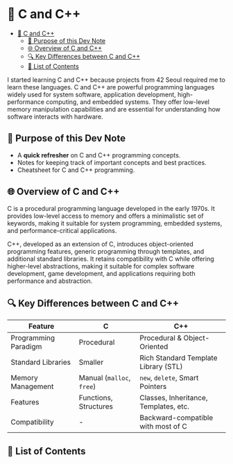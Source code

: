 # 🙋 C and C++

- [🙋 C and C++](#-c-and-c)
  - [🎯 Purpose of this Dev Note](#-purpose-of-this-dev-note)
  - [🌐 Overview of C and C++](#-overview-of-c-and-c)
  - [🔍 Key Differences between C and C++](#-key-differences-between-c-and-c)
  - [📑 List of Contents](#-list-of-contents)

I started learning C and C++ because projects from 42 Seoul required me to learn these languages. C and C++ are powerful programming languages widely used for system software, application development, high-performance computing, and embedded systems. They offer low-level memory manipulation capabilities and are essential for understanding how software interacts with hardware.

## 🎯 Purpose of this Dev Note

- A **quick refresher** on C and C++ programming concepts.
- Notes for keeping track of important concepts and best practices.
- Cheatsheet for C and C++ programming.

## 🌐 Overview of C and C++

C is a procedural programming language developed in the early 1970s. It provides low-level access to memory and offers a minimalistic set of keywords, making it suitable for system programming, embedded systems, and performance-critical applications.

C++, developed as an extension of C, introduces object-oriented programming features, generic programming through templates, and additional standard libraries. It retains compatibility with C while offering higher-level abstractions, making it suitable for complex software development, game development, and applications requiring both performance and abstraction.

## 🔍 Key Differences between C and C++

| Feature              | C                              | C++                                    |
|----------------------|--------------------------------|----------------------------------------|
| Programming Paradigm | Procedural                     | Procedural & Object-Oriented           |
| Standard Libraries   | Smaller                        | Rich Standard Template Library (STL)   |
| Memory Management    | Manual (`malloc`, `free`)      | `new`, `delete`, Smart Pointers        |
| Features             | Functions, Structures          | Classes, Inheritance, Templates, etc.  |
| Compatibility        | -                              | Backward-compatible with most of C     |

## 📑 List of Contents
